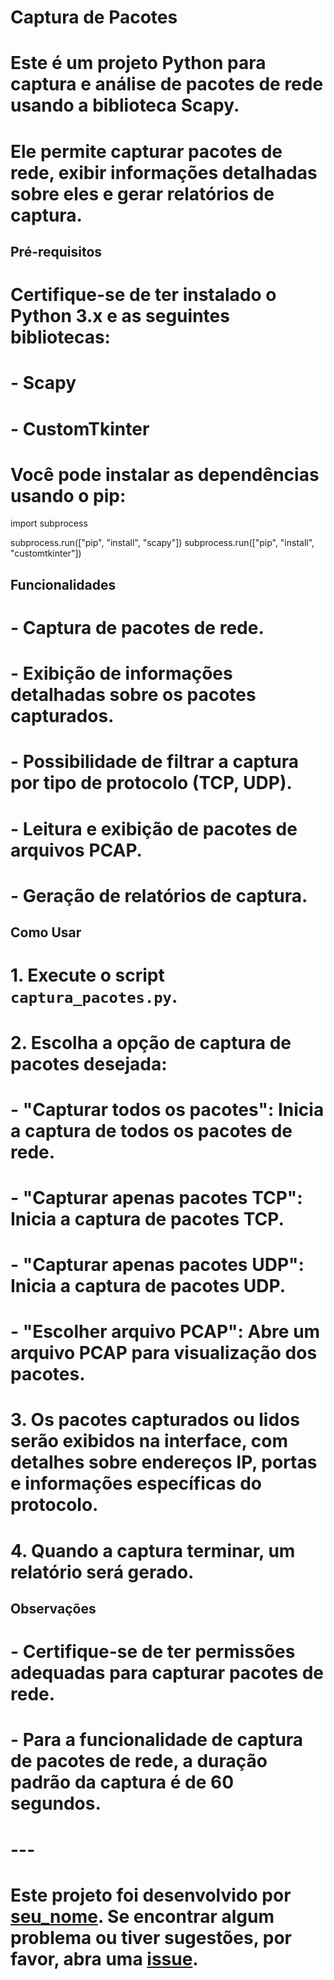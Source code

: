 # Captura de Pacotes

# Este é um projeto Python para captura e análise de pacotes de rede usando a biblioteca Scapy. 
# Ele permite capturar pacotes de rede, exibir informações detalhadas sobre eles e gerar relatórios de captura.

## Pré-requisitos

# Certifique-se de ter instalado o Python 3.x e as seguintes bibliotecas:

# - Scapy
# - CustomTkinter

# Você pode instalar as dependências usando o pip:

import subprocess

subprocess.run(["pip", "install", "scapy"])
subprocess.run(["pip", "install", "customtkinter"])

## Funcionalidades

# - Captura de pacotes de rede.
# - Exibição de informações detalhadas sobre os pacotes capturados.
# - Possibilidade de filtrar a captura por tipo de protocolo (TCP, UDP).
# - Leitura e exibição de pacotes de arquivos PCAP.
# - Geração de relatórios de captura.

## Como Usar

# 1. Execute o script `captura_pacotes.py`.
# 2. Escolha a opção de captura de pacotes desejada:
#     - "Capturar todos os pacotes": Inicia a captura de todos os pacotes de rede.
#     - "Capturar apenas pacotes TCP": Inicia a captura de pacotes TCP.
#     - "Capturar apenas pacotes UDP": Inicia a captura de pacotes UDP.
#     - "Escolher arquivo PCAP": Abre um arquivo PCAP para visualização dos pacotes.
# 3. Os pacotes capturados ou lidos serão exibidos na interface, com detalhes sobre endereços IP, portas e informações específicas do protocolo.
# 4. Quando a captura terminar, um relatório será gerado.

## Observações

# - Certifique-se de ter permissões adequadas para capturar pacotes de rede.
# - Para a funcionalidade de captura de pacotes de rede, a duração padrão da captura é de 60 segundos.

# ---
# Este projeto foi desenvolvido por [seu_nome](https://github.com/seu_usuario). Se encontrar algum problema ou tiver sugestões, por favor, abra uma [issue](https://github.com/seu_usuario/nome_do_repositorio/issues).
